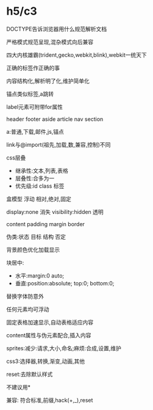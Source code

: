 # h5/c3

DOCTYPE告诉浏览器用什么规范解析文档

严格模式规范呈现,混杂模式向后兼容

四大内核雄霸(trident,gecko,webkit,blink),webkit一统天下

正确的标签作正确的事

内容结构化,解析明了化,维护简单化

锚点类似标签,a跳转

label元素可附带for属性

header footer aside article nav section

a:普通,下载,邮件,js,锚点

link与@import(祖先,加载,数,兼容,控制)不同

css层叠
- 继承性:文本,列表,表格
- 层叠性:合多为一
- 优先级:id class 标签

盒模型 浮动 相对,绝对,固定

display:none 消失 visibility:hidden 透明

content padding margin border

伪类:状态 目标 结构 否定

背景颜色优化加载显示

块居中:
- 水平:margin:0 auto;
- 垂直:position:absolute; top:0; bottom:0;

替换字体防意外

任何元素均可浮动

固定表格加速显示,自动表格适应内容

content属性与伪元素配合,插入内容

sprites:减少:请求,大小,命名;麻烦:合成,设置,维护

css3:选择器,转换,渐变,动画,其他

reset:去除默认样式

不建议用*

兼容: 符合标准,前缀,hack(+,_),reset


